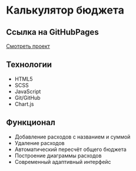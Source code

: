 # Калькулятор бюджета

## Ссылка на GitHubPages
[Смотреть проект]([https://smirnov-dev-frontend.github.io/expense-tracker/])

## Технологии

- HTML5
- SCSS
- JavaScript
- Git/GitHub
- Chart.js

## Функционал
- Добавление расходов с названием и суммой
- Удаление расходов
- Автоматический пересчёт общего бюджета
- Построение диаграммы расходов
- Современный адаптивный интерфейс
